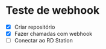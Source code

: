# Teste de webhook
- [X] Criar repositório
- [X] Fazer chamadas com webhook
- [ ] Conectar ao RD Station

